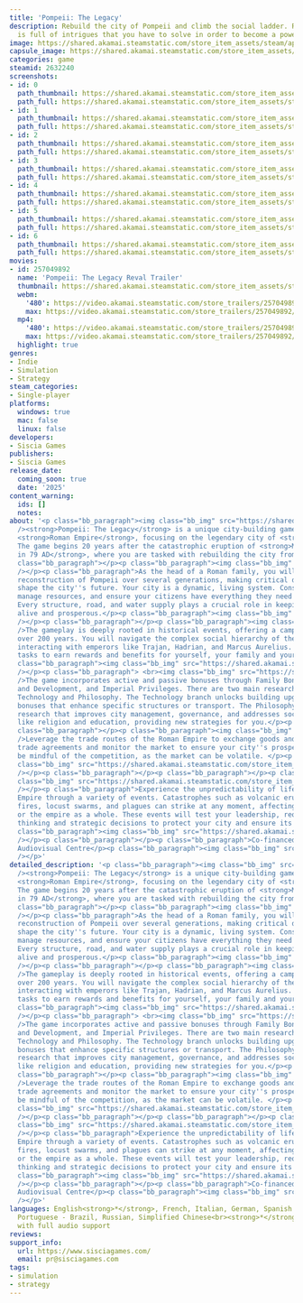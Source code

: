 ```yaml
---
title: 'Pompeii: The Legacy'
description: Rebuild the city of Pompeii and climb the social ladder. Roman society
  is full of intrigues that you have to solve in order to become a powerful ruler.
image: https://shared.akamai.steamstatic.com/store_item_assets/steam/apps/2632240/header.jpg?t=1732632222
capsule_image: https://shared.akamai.steamstatic.com/store_item_assets/steam/apps/2632240/f1e25d78bed9440f13e38c24a638a3971c894912/capsule_231x87.jpg?t=1732632222
categories: game
steamid: 2632240
screenshots:
- id: 0
  path_thumbnail: https://shared.akamai.steamstatic.com/store_item_assets/steam/apps/2632240/ss_5d9be729e8512f1b4df32dfc4fd77aaa070492f1.600x338.jpg?t=1732632222
  path_full: https://shared.akamai.steamstatic.com/store_item_assets/steam/apps/2632240/ss_5d9be729e8512f1b4df32dfc4fd77aaa070492f1.1920x1080.jpg?t=1732632222
- id: 1
  path_thumbnail: https://shared.akamai.steamstatic.com/store_item_assets/steam/apps/2632240/ss_cf4044ccb544fa4bfc0b51fde71c34ed234d367e.600x338.jpg?t=1732632222
  path_full: https://shared.akamai.steamstatic.com/store_item_assets/steam/apps/2632240/ss_cf4044ccb544fa4bfc0b51fde71c34ed234d367e.1920x1080.jpg?t=1732632222
- id: 2
  path_thumbnail: https://shared.akamai.steamstatic.com/store_item_assets/steam/apps/2632240/ss_832190723c008de66d259dbb232d2daef2185703.600x338.jpg?t=1732632222
  path_full: https://shared.akamai.steamstatic.com/store_item_assets/steam/apps/2632240/ss_832190723c008de66d259dbb232d2daef2185703.1920x1080.jpg?t=1732632222
- id: 3
  path_thumbnail: https://shared.akamai.steamstatic.com/store_item_assets/steam/apps/2632240/ss_0dc75fb82abe5255e1a9e060092bdf883421121c.600x338.jpg?t=1732632222
  path_full: https://shared.akamai.steamstatic.com/store_item_assets/steam/apps/2632240/ss_0dc75fb82abe5255e1a9e060092bdf883421121c.1920x1080.jpg?t=1732632222
- id: 4
  path_thumbnail: https://shared.akamai.steamstatic.com/store_item_assets/steam/apps/2632240/ss_bc9203176156d166d35e7b8b72b579a21121a0a0.600x338.jpg?t=1732632222
  path_full: https://shared.akamai.steamstatic.com/store_item_assets/steam/apps/2632240/ss_bc9203176156d166d35e7b8b72b579a21121a0a0.1920x1080.jpg?t=1732632222
- id: 5
  path_thumbnail: https://shared.akamai.steamstatic.com/store_item_assets/steam/apps/2632240/ss_82c8a524b6b1e21c4640b2a44584d5b30912e3f2.600x338.jpg?t=1732632222
  path_full: https://shared.akamai.steamstatic.com/store_item_assets/steam/apps/2632240/ss_82c8a524b6b1e21c4640b2a44584d5b30912e3f2.1920x1080.jpg?t=1732632222
- id: 6
  path_thumbnail: https://shared.akamai.steamstatic.com/store_item_assets/steam/apps/2632240/ss_64843ce9090d697fef34b99f8d96c5a4ccba6976.600x338.jpg?t=1732632222
  path_full: https://shared.akamai.steamstatic.com/store_item_assets/steam/apps/2632240/ss_64843ce9090d697fef34b99f8d96c5a4ccba6976.1920x1080.jpg?t=1732632222
movies:
- id: 257049892
  name: 'Pompeii: The Legacy Reval Trailer'
  thumbnail: https://shared.akamai.steamstatic.com/store_item_assets/steam/apps/257049892/movie.293x165.jpg?t=1725259819
  webm:
    '480': https://video.akamai.steamstatic.com/store_trailers/257049892/movie480_vp9.webm?t=1725259819
    max: https://video.akamai.steamstatic.com/store_trailers/257049892/movie_max_vp9.webm?t=1725259819
  mp4:
    '480': https://video.akamai.steamstatic.com/store_trailers/257049892/movie480.mp4?t=1725259819
    max: https://video.akamai.steamstatic.com/store_trailers/257049892/movie_max.mp4?t=1725259819
  highlight: true
genres:
- Indie
- Simulation
- Strategy
steam_categories:
- Single-player
platforms:
  windows: true
  mac: false
  linux: false
developers:
- Siscia Games
publishers:
- Siscia Games
release_date:
  coming_soon: true
  date: '2025'
content_warning:
  ids: []
  notes:
about: '<p class="bb_paragraph"><img class="bb_img" src="https://shared.akamai.steamstatic.com/store_item_assets/steam/apps/2632240/extras/AboutGame_Logo_EN.png?t=1732632222"
  /><strong>Pompeii: The Legacy</strong> is a unique city-building game set in the
  <strong>Roman Empire</strong>, focusing on the legendary city of <strong>Pompeii</strong>.
  The game begins 20 years after the catastrophic eruption of <strong>Mount Vesuvius
  in 79 AD</strong>, where you are tasked with rebuilding the city from the ashes.</p><p
  class="bb_paragraph"></p><p class="bb_paragraph"><img class="bb_img" src="https://shared.akamai.steamstatic.com/store_item_assets/steam/apps/2632240/extras/AboutGame_City_EN.png?t=1732632222"
  /></p><p class="bb_paragraph">As the head of a Roman family, you will oversee the
  reconstruction of Pompeii over several generations, making critical decisions that
  shape the city''s future. Your city is a dynamic, living system. Construct buildings,
  manage resources, and ensure your citizens have everything they need to thrive.
  Every structure, road, and water supply plays a crucial role in keeping the city
  alive and prosperous.</p><p class="bb_paragraph"><img class="bb_img" src="https://shared.akamai.steamstatic.com/store_item_assets/steam/apps/2632240/extras/AboutGame_City_Gif.gif?t=1732632222"
  /></p><p class="bb_paragraph"></p><p class="bb_paragraph"><img class="bb_img" src="https://shared.akamai.steamstatic.com/store_item_assets/steam/apps/2632240/extras/AboutGame_History_EN.png?t=1732632222"
  />The gameplay is deeply rooted in historical events, offering a campaign that spans
  over 200 years. You will navigate the complex social hierarchy of the Roman Empire,
  interacting with emperors like Trajan, Hadrian, and Marcus Aurelius. Complete their
  tasks to earn rewards and benefits for yourself, your family and your city.</p><p
  class="bb_paragraph"><img class="bb_img" src="https://shared.akamai.steamstatic.com/store_item_assets/steam/apps/2632240/extras/AboutGame_History_Gif.gif?t=1732632222"
  /></p><p class="bb_paragraph"> <br><img class="bb_img" src="https://shared.akamai.steamstatic.com/store_item_assets/steam/apps/2632240/extras/AboutGame_Research_EN.png?t=1732632222"
  />The game incorporates active and passive bonuses through Family Bonuses, Research
  and Development, and Imperial Privileges. There are two main research branches:
  Technology and Philosophy. The Technology branch unlocks building upgrades and passive
  bonuses that enhance specific structures or transport. The Philosophy branch offers
  research that improves city management, governance, and addresses social issues
  like religion and education, providing new strategies for you.</p><p class="bb_paragraph"></p><p
  class="bb_paragraph"></p><p class="bb_paragraph"><img class="bb_img" src="https://shared.akamai.steamstatic.com/store_item_assets/steam/apps/2632240/extras/AboutGame_Trade_EN.png?t=1732632222"
  />Leverage the trade routes of the Roman Empire to exchange goods and wealth. Establish
  trade agreements and monitor the market to ensure your city''s prosperity. Always
  be mindful of the competition, as the market can be volatile. </p><p class="bb_paragraph"><img
  class="bb_img" src="https://shared.akamai.steamstatic.com/store_item_assets/steam/apps/2632240/extras/AboutGame_Trade_Gif.gif?t=1732632222"
  /></p><p class="bb_paragraph"></p><p class="bb_paragraph"></p><p class="bb_paragraph"><img
  class="bb_img" src="https://shared.akamai.steamstatic.com/store_item_assets/steam/apps/2632240/extras/AboutGame_Events_EN.png?t=1732632222"
  /></p><p class="bb_paragraph">Experience the unpredictability of life in the Roman
  Empire through a variety of events. Catastrophes such as volcanic eruptions, earthquakes,
  fires, locust swarms, and plagues can strike at any moment, affecting your city
  or the empire as a whole. These events will test your leadership, requiring quick
  thinking and strategic decisions to protect your city and ensure its survival.</p><p
  class="bb_paragraph"><img class="bb_img" src="https://shared.akamai.steamstatic.com/store_item_assets/steam/apps/2632240/extras/AboutGame_Events_Gif.gif?t=1732632222"
  /></p><p class="bb_paragraph"></p><p class="bb_paragraph">Co-financed by the Croatian
  Audiovisual Centre</p><p class="bb_paragraph"><img class="bb_img" src="https://shared.akamai.steamstatic.com/store_item_assets/steam/apps/2632240/extras/Croatian_Audiovisual_Centre_logo.png?t=1732632222"
  /></p>'
detailed_description: '<p class="bb_paragraph"><img class="bb_img" src="https://shared.akamai.steamstatic.com/store_item_assets/steam/apps/2632240/extras/AboutGame_Logo_EN.png?t=1732632222"
  /><strong>Pompeii: The Legacy</strong> is a unique city-building game set in the
  <strong>Roman Empire</strong>, focusing on the legendary city of <strong>Pompeii</strong>.
  The game begins 20 years after the catastrophic eruption of <strong>Mount Vesuvius
  in 79 AD</strong>, where you are tasked with rebuilding the city from the ashes.</p><p
  class="bb_paragraph"></p><p class="bb_paragraph"><img class="bb_img" src="https://shared.akamai.steamstatic.com/store_item_assets/steam/apps/2632240/extras/AboutGame_City_EN.png?t=1732632222"
  /></p><p class="bb_paragraph">As the head of a Roman family, you will oversee the
  reconstruction of Pompeii over several generations, making critical decisions that
  shape the city''s future. Your city is a dynamic, living system. Construct buildings,
  manage resources, and ensure your citizens have everything they need to thrive.
  Every structure, road, and water supply plays a crucial role in keeping the city
  alive and prosperous.</p><p class="bb_paragraph"><img class="bb_img" src="https://shared.akamai.steamstatic.com/store_item_assets/steam/apps/2632240/extras/AboutGame_City_Gif.gif?t=1732632222"
  /></p><p class="bb_paragraph"></p><p class="bb_paragraph"><img class="bb_img" src="https://shared.akamai.steamstatic.com/store_item_assets/steam/apps/2632240/extras/AboutGame_History_EN.png?t=1732632222"
  />The gameplay is deeply rooted in historical events, offering a campaign that spans
  over 200 years. You will navigate the complex social hierarchy of the Roman Empire,
  interacting with emperors like Trajan, Hadrian, and Marcus Aurelius. Complete their
  tasks to earn rewards and benefits for yourself, your family and your city.</p><p
  class="bb_paragraph"><img class="bb_img" src="https://shared.akamai.steamstatic.com/store_item_assets/steam/apps/2632240/extras/AboutGame_History_Gif.gif?t=1732632222"
  /></p><p class="bb_paragraph"> <br><img class="bb_img" src="https://shared.akamai.steamstatic.com/store_item_assets/steam/apps/2632240/extras/AboutGame_Research_EN.png?t=1732632222"
  />The game incorporates active and passive bonuses through Family Bonuses, Research
  and Development, and Imperial Privileges. There are two main research branches:
  Technology and Philosophy. The Technology branch unlocks building upgrades and passive
  bonuses that enhance specific structures or transport. The Philosophy branch offers
  research that improves city management, governance, and addresses social issues
  like religion and education, providing new strategies for you.</p><p class="bb_paragraph"></p><p
  class="bb_paragraph"></p><p class="bb_paragraph"><img class="bb_img" src="https://shared.akamai.steamstatic.com/store_item_assets/steam/apps/2632240/extras/AboutGame_Trade_EN.png?t=1732632222"
  />Leverage the trade routes of the Roman Empire to exchange goods and wealth. Establish
  trade agreements and monitor the market to ensure your city''s prosperity. Always
  be mindful of the competition, as the market can be volatile. </p><p class="bb_paragraph"><img
  class="bb_img" src="https://shared.akamai.steamstatic.com/store_item_assets/steam/apps/2632240/extras/AboutGame_Trade_Gif.gif?t=1732632222"
  /></p><p class="bb_paragraph"></p><p class="bb_paragraph"></p><p class="bb_paragraph"><img
  class="bb_img" src="https://shared.akamai.steamstatic.com/store_item_assets/steam/apps/2632240/extras/AboutGame_Events_EN.png?t=1732632222"
  /></p><p class="bb_paragraph">Experience the unpredictability of life in the Roman
  Empire through a variety of events. Catastrophes such as volcanic eruptions, earthquakes,
  fires, locust swarms, and plagues can strike at any moment, affecting your city
  or the empire as a whole. These events will test your leadership, requiring quick
  thinking and strategic decisions to protect your city and ensure its survival.</p><p
  class="bb_paragraph"><img class="bb_img" src="https://shared.akamai.steamstatic.com/store_item_assets/steam/apps/2632240/extras/AboutGame_Events_Gif.gif?t=1732632222"
  /></p><p class="bb_paragraph"></p><p class="bb_paragraph">Co-financed by the Croatian
  Audiovisual Centre</p><p class="bb_paragraph"><img class="bb_img" src="https://shared.akamai.steamstatic.com/store_item_assets/steam/apps/2632240/extras/Croatian_Audiovisual_Centre_logo.png?t=1732632222"
  /></p>'
languages: English<strong>*</strong>, French, Italian, German, Spanish - Spain, Japanese,
  Portuguese - Brazil, Russian, Simplified Chinese<br><strong>*</strong>languages
  with full audio support
reviews:
support_info:
  url: https://www.sisciagames.com/
  email: pr@sisciagames.com
tags:
- simulation
- strategy
---
```

